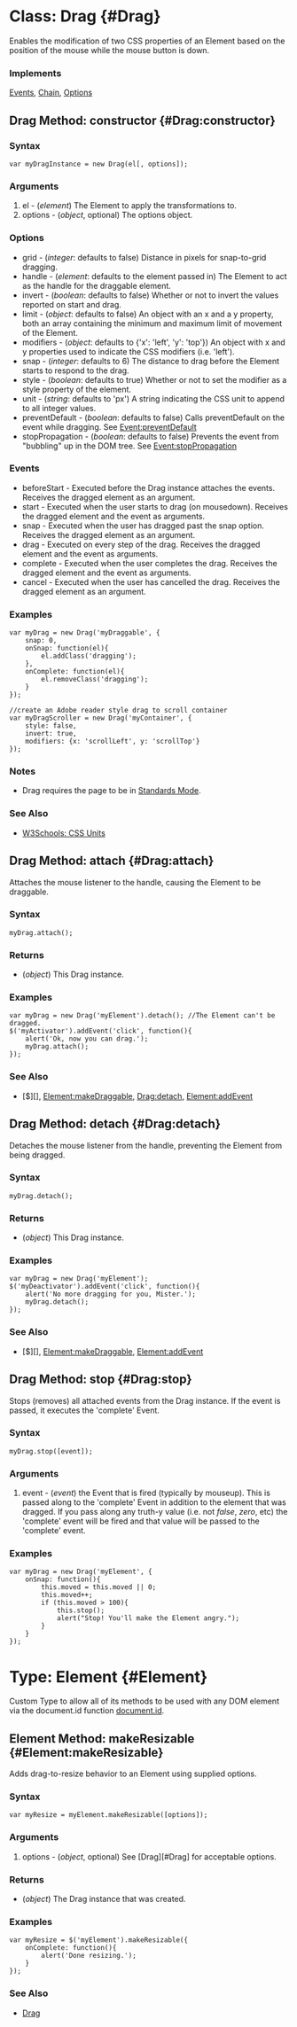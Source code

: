 Class: Drag {#Drag}
===================

Enables the modification of two CSS properties of an Element based on the position of the mouse while the mouse button is down.

### Implements

[Events][], [Chain][], [Options][]


Drag Method: constructor {#Drag:constructor}
--------------------------------------------

### Syntax

	var myDragInstance = new Drag(el[, options]);

### Arguments

1. el      - (*element*) The Element to apply the transformations to.
2. options - (*object*, optional) The options object.

### Options

* grid            - (*integer*: defaults to false) Distance in pixels for snap-to-grid dragging.
* handle          - (*element*: defaults to the element passed in) The Element to act as the handle for the draggable element.
* invert          - (*boolean*: defaults to false) Whether or not to invert the values reported on start and drag.
* limit           - (*object*: defaults to false) An object with an x and a y property, both an array containing the minimum and maximum limit of movement of the Element.
* modifiers       - (*object*: defaults to {'x': 'left', 'y': 'top'}) An object with x and y properties used to indicate the CSS modifiers (i.e. 'left').
* snap            - (*integer*: defaults to 6) The distance to drag before the Element starts to respond to the drag.
* style           - (*boolean*: defaults to true) Whether or not to set the modifier as a style property of the element.
* unit            - (*string*: defaults to 'px') A string indicating the CSS unit to append to all integer values.
* preventDefault  - (*boolean*: defaults to false) Calls preventDefault on the event while dragging. See [Event:preventDefault][]
* stopPropagation - (*boolean*: defaults to false) Prevents the event from "bubbling" up in the DOM tree. See [Event:stopPropagation][]

### Events

* beforeStart - Executed before the Drag instance attaches the events. Receives the dragged element as an argument.
* start       - Executed when the user starts to drag (on mousedown). Receives the dragged element and the event as arguments.
* snap        - Executed when the user has dragged past the snap option. Receives the dragged element as an argument.
* drag        - Executed on every step of the drag. Receives the dragged element and the event as arguments.
* complete    - Executed when the user completes the drag. Receives the dragged element and the event as arguments.
* cancel      - Executed when the user has cancelled the drag. Receives the dragged element as an argument.

### Examples

	var myDrag = new Drag('myDraggable', {
		snap: 0,
		onSnap: function(el){
			el.addClass('dragging');
		},
		onComplete: function(el){
			el.removeClass('dragging');
		}
	});

	//create an Adobe reader style drag to scroll container
	var myDragScroller = new Drag('myContainer', {
		style: false,
		invert: true,
		modifiers: {x: 'scrollLeft', y: 'scrollTop'}
	});

### Notes

- Drag requires the page to be in [Standards Mode](http://hsivonen.iki.fi/doctype/).

### See Also

- [W3Schools: CSS Units][]



Drag Method: attach {#Drag:attach}
----------------------------------

Attaches the mouse listener to the handle, causing the Element to be draggable.

### Syntax

	myDrag.attach();

### Returns

* (*object*) This Drag instance.

### Examples

	var myDrag = new Drag('myElement').detach(); //The Element can't be dragged.
	$('myActivator').addEvent('click', function(){
		alert('Ok, now you can drag.');
		myDrag.attach();
	});

### See Also

- [$][], [Element:makeDraggable][], [Drag:detach](#Drag:detach), [Element:addEvent][]



Drag Method: detach {#Drag:detach}
----------------------------------

Detaches the mouse listener from the handle, preventing the Element from being dragged.

### Syntax

	myDrag.detach();

### Returns

* (*object*) This Drag instance.

### Examples

	var myDrag = new Drag('myElement');
	$('myDeactivator').addEvent('click', function(){
		alert('No more dragging for you, Mister.');
		myDrag.detach();
	});

### See Also

- [$][], [Element:makeDraggable][], [Element:addEvent][]



Drag Method: stop {#Drag:stop}
------------------------------

Stops (removes) all attached events from the Drag instance. If the event is passed, it executes the 'complete' Event.

### Syntax

	myDrag.stop([event]);

### Arguments

1. event - (*event*) the Event that is fired (typically by mouseup). This is passed along to the 'complete' Event in addition to the element that was dragged. If you pass along any truth-y value (i.e. not *false*, *zero*, etc) the 'complete' event will be fired and that value will be passed to the 'complete' event.

### Examples

	var myDrag = new Drag('myElement', {
		onSnap: function(){
			this.moved = this.moved || 0;
			this.moved++;
			if (this.moved > 100){
				this.stop();
				alert("Stop! You'll make the Element angry.");
			}
		}
	});



Type: Element {#Element}
==========================

Custom Type to allow all of its methods to be used with any DOM element via the document.id function [document.id][].



Element Method: makeResizable {#Element:makeResizable}
------------------------------------------------------

Adds drag-to-resize behavior to an Element using supplied options.

### Syntax

	var myResize = myElement.makeResizable([options]);

### Arguments

1. options - (*object*, optional) See [Drag][#Drag] for acceptable options.

### Returns

* (*object*) The Drag instance that was created.

### Examples

	var myResize = $('myElement').makeResizable({
		onComplete: function(){
			alert('Done resizing.');
		}
	});

### See Also

- [Drag](#Drag)



[document.id]: /core/Element/Element#Window:document-id
[Element:addEvent]: /core/Element/Element.Event/#Element:addEvent
[Element:makeDraggable]: /more/Drag/Drag.Move/#Element:makeDraggable
[Events]: /core/Class/Class.Extras#Events
[Event:preventDefault]: /core/Types/Event#Event:prevenDefault
[Event:stopPropagation]: /core/Types/Event#Event:stopPropagation
[Chain]: /core/Class/Class.Extras#Chain
[Options]: /core/Class/Class.Extras#Options
[W3Schools: CSS Units]: http://www.w3schools.com/css/css_units.asp
